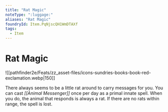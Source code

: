 ```yaml
---
title: "Rat Magic"
noteType: ":luggage:"
aliases: "Rat Magic"
foundryId: Item.PqNjscQH1WmDTAXf
tags:
  - Item
---
```


# Rat Magic
![[pathfinder2e/Feats/zz_asset-files/icons-sundries-books-book-red-exclamation.webp|150]]

There always seems to be a little rat around to carry messages for you. You can cast _[[Animal Messenger]]_ once per day as a primal innate spell. When you do, the animal that responds is always a rat. If there are no rats within range, the spell is lost.
